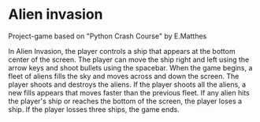 # Alien invasion
Project-game based on "Python Crash Course" by E.Matthes

In Alien Invasion, the player controls a ship that appears at the bottom center of the screen. The player can move the ship right and left using the arrow keys and shoot bullets using the spacebar. When the game begins, a fleet of aliens fills the sky and moves across and down the screen. The player shoots and destroys the aliens. If the player shoots all the aliens, a new fills appears that moves faster than the previous fleet. If any alien hits the player's ship or reaches the bottom of the screen, the player loses a ship. If the player losses three ships, the game ends.
